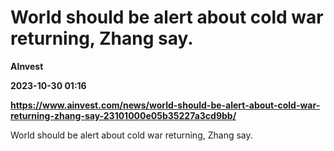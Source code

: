 # World should be alert about cold war returning, Zhang say.
**AInvest**

**2023-10-30 01:16**

**https://www.ainvest.com/news/world-should-be-alert-about-cold-war-returning-zhang-say-23101000e05b35227a3cd9bb/**

World should be alert about cold war returning, Zhang say.